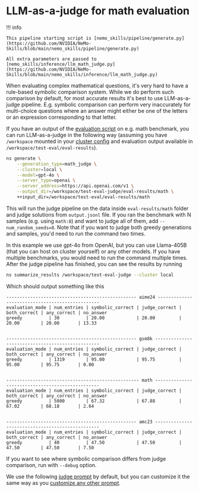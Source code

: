 # LLM-as-a-judge for math evaluation

!!! info

    This pipeline starting script is [nemo_skills/pipeline/generate.py](https://github.com/NVIDIA/NeMo-Skills/blob/main/nemo_skills/pipeline/generate.py)

    All extra parameters are passed to [nemo_skills/inference/llm_math_judge.py](https://github.com/NVIDIA/NeMo-Skills/blob/main/nemo_skills/inference/llm_math_judge.py)

When evaluating complex mathematical questions, it's very hard to have a rule-based symbolic comparison system.
While we do perform such comparison by default, for most accurate results it's best to use LLM-as-a-judge pipeline.
E.g. symbolic comparison can perform very inaccurately for multi-choice questions where an answer might either be
one of the letters or an expression corresponding to that letter.

If you have an output of the [evaluation script](evaluation.md) on e.g. math benchmark, you can run LLM-as-a-judge
in the following way (assuming you have `/workspace` mounted in your [cluster config](../basics/prerequisites.md#cluster-configs)
and evaluation output available in `/workspace/test-eval/eval-results`).

```bash
ns generate \
    --generation_type=math_judge \
    --cluster=local \
    --model=gpt-4o \
    --server_type=openai \
    --server_address=https://api.openai.com/v1 \
    --output_dir=/workspace/test-eval-judge/eval-results/math \
    ++input_dir=/workspace/test-eval/eval-results/math
```

This will run the judge pipeline on the data inside `eval-results/math` folder and judge solutions from `output.jsonl` file.
If you ran the benchmark with N samples (e.g. using `math:8`) and want to judge all of them, add `--num_random_seeds=8`.
Note that if you want to judge both greedy generations and samples, you'd need to run the command two times.

In this example we use gpt-4o from OpenAI, but you can use Llama-405B (that you can host on cluster yourself) or any
other models. If you have multiple benchmarks, you would need to run the command multiple times.
After the judge pipeline has finished, you can see the results by running

```bash
ns summarize_results /workspace/test-eval-judge --cluster local
```

Which should output something like this

```
------------------------------------------------- aime24 ------------------------------------------------
evaluation_mode | num_entries | symbolic_correct | judge_correct | both_correct | any_correct | no_answer
greedy          | 30          | 20.00            | 20.00         | 20.00        | 20.00       | 13.33


------------------------------------------------- gsm8k -------------------------------------------------
evaluation_mode | num_entries | symbolic_correct | judge_correct | both_correct | any_correct | no_answer
greedy          | 1319        | 95.00            | 95.75         | 95.00        | 95.75       | 0.00


-------------------------------------------------- math -------------------------------------------------
evaluation_mode | num_entries | symbolic_correct | judge_correct | both_correct | any_correct | no_answer
greedy          | 5000        | 67.32            | 67.88         | 67.02        | 68.18       | 2.64


------------------------------------------------- amc23 -------------------------------------------------
evaluation_mode | num_entries | symbolic_correct | judge_correct | both_correct | any_correct | no_answer
greedy          | 40          | 47.50            | 47.50         | 47.50        | 47.50       | 7.50
```

If you want to see where symbolic comparison differs from judge comparison, run with `--debug` option.

We use the following [judge prompt](https://github.com/NVIDIA/NeMo-Skills/blob/main/nemo_skills/prompt/config/judge/math.yaml)
by default, but you can customize it the same way as you [customize any other prompt](../basics/prompt-format.md).
